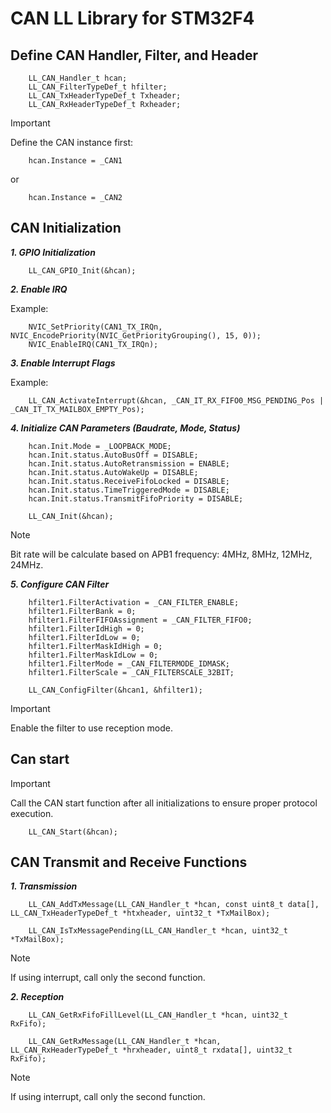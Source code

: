 # CAN LL Library for STM32F4

## Define CAN Handler, Filter, and Header

```
    LL_CAN_Handler_t hcan;
    LL_CAN_FilterTypeDef_t hfilter;
    LL_CAN_TxHeaderTypeDef_t Txheader;
    LL_CAN_RxHeaderTypeDef_t Rxheader;
```
> [!IMPORTANT]
> Define the CAN instance first:

```
    hcan.Instance = _CAN1 
```

or 

```
    hcan.Instance = _CAN2
```

## CAN Initialization

***1. GPIO Initialization***

```
    LL_CAN_GPIO_Init(&hcan);
```

***2. Enable IRQ***

Example:

```
    NVIC_SetPriority(CAN1_TX_IRQn, NVIC_EncodePriority(NVIC_GetPriorityGrouping(), 15, 0));
    NVIC_EnableIRQ(CAN1_TX_IRQn);
```

***3. Enable Interrupt Flags***

Example:

```
    LL_CAN_ActivateInterrupt(&hcan, _CAN_IT_RX_FIFO0_MSG_PENDING_Pos | _CAN_IT_TX_MAILBOX_EMPTY_Pos);
```

***4. Initialize CAN Parameters (Baudrate, Mode, Status)***

```
    hcan.Init.Mode = _LOOPBACK_MODE;
    hcan.Init.status.AutoBusOff = DISABLE;
    hcan.Init.status.AutoRetransmission = ENABLE;
    hcan.Init.status.AutoWakeUp = DISABLE;
    hcan.Init.status.ReceiveFifoLocked = DISABLE;
    hcan.Init.status.TimeTriggeredMode = DISABLE;
    hcan.Init.status.TransmitFifoPriority = DISABLE;

    LL_CAN_Init(&hcan);
```
> [!NOTE]
> Bit rate will be calculate based on APB1 frequency: 4MHz, 8MHz, 12MHz, 24MHz.


***5. Configure CAN Filter***

```
    hfilter1.FilterActivation = _CAN_FILTER_ENABLE;
    hfilter1.FilterBank = 0;
    hfilter1.FilterFIFOAssignment = _CAN_FILTER_FIFO0;
    hfilter1.FilterIdHigh = 0;
    hfilter1.FilterIdLow = 0;
    hfilter1.FilterMaskIdHigh = 0;
    hfilter1.FilterMaskIdLow = 0;
    hfilter1.FilterMode = _CAN_FILTERMODE_IDMASK;
    hfilter1.FilterScale = _CAN_FILTERSCALE_32BIT;

    LL_CAN_ConfigFilter(&hcan1, &hfilter1);
```

> [!IMPORTANT]
> Enable the filter to use reception mode.

## Can start

> [!IMPORTANT]
> Call the CAN start function after all initializations to ensure proper protocol execution.

```
    LL_CAN_Start(&hcan);
```

## CAN Transmit and Receive Functions

***1. Transmission***

```
    LL_CAN_AddTxMessage(LL_CAN_Handler_t *hcan, const uint8_t data[], LL_CAN_TxHeaderTypeDef_t *htxheader, uint32_t *TxMailBox);

    LL_CAN_IsTxMessagePending(LL_CAN_Handler_t *hcan, uint32_t *TxMailBox);
```
> [!NOTE]   
> If using interrupt, call only the second function.

***2. Reception***

```
    LL_CAN_GetRxFifoFillLevel(LL_CAN_Handler_t *hcan, uint32_t RxFifo);

    LL_CAN_GetRxMessage(LL_CAN_Handler_t *hcan, LL_CAN_RxHeaderTypeDef_t *hrxheader, uint8_t rxdata[], uint32_t RxFifo);
```

> [!NOTE]  
> If using interrupt, call only the second function.